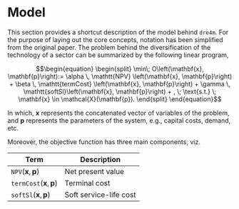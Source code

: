 # Model

This section provides a shortcut description of the model behind `dre4m`. For
the purpose of laying out the core concepts, notation has been simplified from
the original paper.
The problem behind the diversification of the technology of a sector can be
summarized by the following linear program,

```math
\begin{equation}
    \begin{split}
        \min\; O\left(\mathbf{x}, \mathbf{p}\right):= 
        \alpha \, \mathtt{NPV} \left(\mathbf{x}, \mathbf{p}\right)
        + \beta \, \mathtt{termCost} \left(\mathbf{x}, \mathbf{p}\right)
        + \gamma \, \mathtt{softSl}\left(\mathbf{x}, \mathbf{p}\right)
        + , \; \text{s.t.} \; \mathbf{x} \in
        \mathcal{X}(\mathbf{p}).
    \end{split}
\end{equation}
```

In which, $\mathbf{x}$ represents the concatenated vector of variables of the
problem, and $\mathbf{p}$ represents the parameters of the system, e.g., capital
costs, demand, etc.

Moreover, the objective function has three main components, viz.

| Term                                                    | Description            |
|---------------------------------------------------------|------------------------|
| $\mathtt{NPV} \left(\mathbf{x}, \mathbf{p}\right)$      | Net present value      |
| $\mathtt{termCost} \left(\mathbf{x}, \mathbf{p}\right)$ | Terminal cost          |
| $\mathtt{softSl}\left(\mathbf{x}, \mathbf{p}\right)$    | Soft service-life cost |


